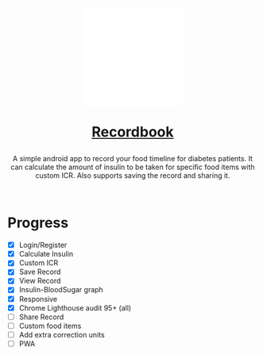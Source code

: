 <h1 align="center">
<img  src=".\src\assets\images\fav.svg" alt="Record Book" width="200" />
   <br />
  
   <a href="https://recordbook.vercel.app">Recordbook</a><br />
   
</h1>

<p align="center">
A simple android app to record your food timeline for diabetes patients. It can calculate the amount of insulin to be taken for specific food items with custom ICR. Also supports saving the record and sharing it. 
</p>

<br>

# Progress

-   [x] Login/Register
-   [x] Calculate Insulin
-   [x] Custom ICR
-   [x] Save Record
-   [x] View Record
-   [x] Insulin-BloodSugar graph
-   [x] Responsive
-   [x] Chrome Lighthouse audit 95+ (all)
-   [ ] Share Record
-   [ ] Custom food items
-   [ ] Add extra correction units
-   [ ] PWA
